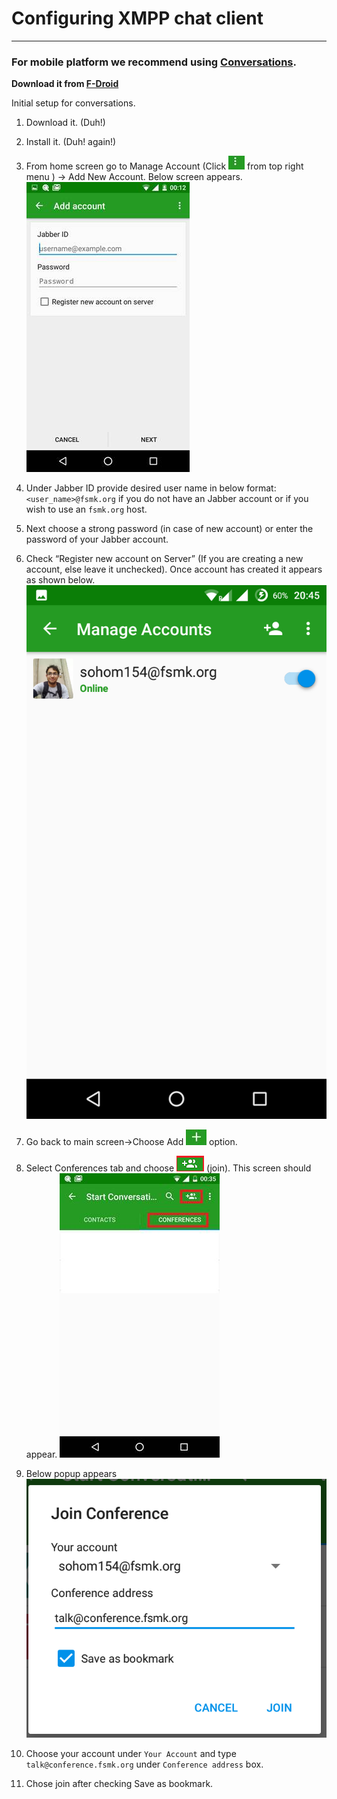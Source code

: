 # Configuring XMPP chat client </u>
___

### __For mobile platform we recommend using [Conversations](https://conversations.im/).__
__Download it from [F-Droid]((https://f-droid.org/repository/browse/?fdid=eu.siacs.conversations))__

Initial setup for conversations.

1. Download it. (Duh!)

2. Install it. (Duh! again!)

3. From home screen go to Manage Account (Click ![image002](https://github.com/fsmk/xmpp/blob/sohom154-patch-1/assets/image002.jpg) from top right menu   ) -> Add New 
Account. Below screen appears. ![image004](https://github.com/fsmk/xmpp/blob/sohom154-patch-1/assets/image004.jpg)

4. Under Jabber ID  provide desired user name in below format: `<user_name>@fsmk.org` if you do not have an Jabber account or if you wish to use an `fsmk.org` host. 

5. Next choose a strong password (in case of new account) or enter the password of your Jabber account.

6. Check “Register new account on Server” (If you are creating a new account, else leave it unchecked). Once account has created it appears as shown below. ![image006](https://github.com/fsmk/xmpp/blob/sohom154-patch-1/assets/image006.jpg)

7. Go back to main screen->Choose Add ![image008](https://github.com/fsmk/xmpp/blob/sohom154-patch-1/assets/image008.jpg)  option.

8. Select Conferences tab and choose ![image009](https://github.com/fsmk/xmpp/blob/sohom154-patch-1/assets/image009.png) (join). This screen should appear. ![image011](https://github.com/fsmk/xmpp/blob/sohom154-patch-1/assets/image011.jpg)

9. Below popup appears ![image012](https://github.com/fsmk/xmpp/blob/sohom154-patch-1/assets/image012.png)

10. Choose your account under `Your Account` and type `talk@conference.fsmk.org` under `Conference address` box.

11. Chose join after checking Save as bookmark.


